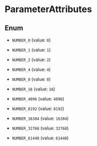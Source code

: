 

# ParameterAttributes

## Enum


* `NUMBER_0` (value: `0`)

* `NUMBER_1` (value: `1`)

* `NUMBER_2` (value: `2`)

* `NUMBER_4` (value: `4`)

* `NUMBER_8` (value: `8`)

* `NUMBER_16` (value: `16`)

* `NUMBER_4096` (value: `4096`)

* `NUMBER_8192` (value: `8192`)

* `NUMBER_16384` (value: `16384`)

* `NUMBER_32768` (value: `32768`)

* `NUMBER_61440` (value: `61440`)



